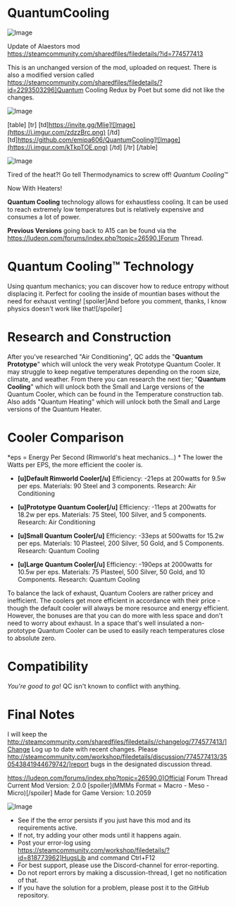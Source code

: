 # QuantumCooling

![Image](https://i.imgur.com/WAEzk68.png)

Update of Alaestors mod
https://steamcommunity.com/sharedfiles/filedetails/?id=774577413

This is an unchanged version of the mod, uploaded on request. 
There is also a modified version called https://steamcommunity.com/sharedfiles/filedetails/?id=2293503296]Quantum Cooling Redux by Poet but some did not like the changes.

![Image](https://i.imgur.com/7Gzt3Rg.png)


[table]
    [tr]
        [td]https://invite.gg/Mlie]![Image](https://i.imgur.com/zdzzBrc.png)
[/td]
        [td]https://github.com/emipa606/QuantumCooling]![Image](https://i.imgur.com/kTkpTOE.png)
[/td]
    [/tr]
[/table]
	
![Image](https://i.imgur.com/NOW7jU1.png)

Tired of the heat?! Go tell Thermodynamics to screw off! *Quantum Cooling*™

Now With Heaters!

**Quantum Cooling** technology allows for exhaustless cooling. It can be used to reach extremely low temperatures but is relatively expensive and consumes a lot of power.



**Previous Versions** going back to A15 can be found via the https://ludeon.com/forums/index.php?topic=26590.]Forum Thread.

# Quantum Cooling™ Technology

Using quantum mechanics; you can discover how to reduce entropy without displacing it.
Perfect for cooling the inside of mountian bases without the need for exhaust venting!
[spoiler]And before you comment, thanks, I know physics doesn&apos;t work like that![/spoiler]

# Research and Construction

After you&apos;ve researched &quot;Air Conditioning&quot;, QC adds the &quot;**Quantum Prototype**&quot; which will unlock the very weak Prototype Quantum Cooler. It may struggle to keep negative temperatures depending on the room size, climate, and weather. From there you can research the next tier; &quot;**Quantum Cooling**&quot; which will unlock both the Small and Large versions of the Quantum Cooler, which can be found in the Temperature construction tab. Also adds &quot;Quantum Heating&quot; which will unlock both the Small and Large versions of the Quantum Heater.

# Cooler Comparison

*eps = Energy Per Second (Rimworld&apos;s heat mechanics...) *
The lower the Watts per EPS, the more efficient the cooler is.


-  **[u]Default Rimworld Cooler[/u]** 
Efficiency: -21eps at 200watts for 9.5w per eps.
Materials:  90 Steel and 3 components.
Research: Air Conditioning

-  **[u]Prototype Quantum Cooler[/u]** 
Efficiency: -11eps at 200watts for 18.2w per eps.
Materials:  75 Steel, 100 Silver, and 5 components.
Research: Air Conditioning

-  **[u]Small Quantum Cooler[/u]**
Efficiency: -33eps at 500watts for 15.2w per eps.
Materials: 10 Plasteel, 200 Silver, 50 Gold, and 5 Components.
Research: Quantum Cooling

-  **[u]Large Quantum Cooler[/u]**
Efficiency: -190eps at 2000watts for 10.5w per eps.
Materials:  75 Plasteel, 500 Silver, 50 Gold, and 10 Components.
Research: Quantum Cooling



To balance the lack of exhaust, Quantum Coolers are rather pricey and inefficient. The coolers get more efficient in accordance with their price - though the default cooler will always be more resource and energy efficient. However, the bonuses are that you can do more with less space and don&apos;t need to worry about exhaust. In a space that&apos;s well insulated a non-prototype Quantum Cooler can be used to easily reach temperatures close to absolute zero.

# Compatibility
  *You&apos;re good to go*! QC isn&apos;t known to conflict with anything.

# Final Notes

I will keep the http://steamcommunity.com/sharedfiles/filedetails//changelog/774577413/]Change Log up to date with recent changes. 
Please http://steamcommunity.com/workshop/filedetails/discussion/774577413/350543841944679742/]report bugs in the designated discussion thread.

https://ludeon.com/forums/index.php?topic=26590.0]Official Forum Thread
Current Mod Version: 2.0.0 [spoiler](MMMs Format = Macro - Meso - Micro)[/spoiler]
Made for Game Version: 1.0.2059

![Image](https://i.imgur.com/Rs6T6cr.png)



-  See if the the error persists if you just have this mod and its requirements active.
-  If not, try adding your other mods until it happens again.
-  Post your error-log using https://steamcommunity.com/workshop/filedetails/?id=818773962]HugsLib and command Ctrl+F12
-  For best support, please use the Discord-channel for error-reporting.
-  Do not report errors by making a discussion-thread, I get no notification of that.
-  If you have the solution for a problem, please post it to the GitHub repository.



